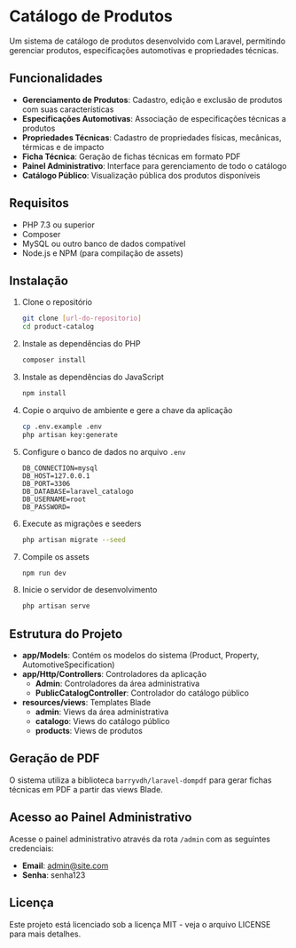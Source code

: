 
# Catálogo de Produtos

Um sistema de catálogo de produtos desenvolvido com Laravel, permitindo gerenciar produtos, especificações automotivas e propriedades técnicas.

## Funcionalidades

- **Gerenciamento de Produtos**: Cadastro, edição e exclusão de produtos com suas características
- **Especificações Automotivas**: Associação de especificações técnicas a produtos
- **Propriedades Técnicas**: Cadastro de propriedades físicas, mecânicas, térmicas e de impacto
- **Ficha Técnica**: Geração de fichas técnicas em formato PDF
- **Painel Administrativo**: Interface para gerenciamento de todo o catálogo
- **Catálogo Público**: Visualização pública dos produtos disponíveis

## Requisitos

- PHP 7.3 ou superior
- Composer
- MySQL ou outro banco de dados compatível
- Node.js e NPM (para compilação de assets)

## Instalação

1. Clone o repositório
   ```bash
   git clone [url-do-repositorio]
   cd product-catalog
   ```

2. Instale as dependências do PHP
   ```bash
   composer install
   ```

3. Instale as dependências do JavaScript
   ```bash
   npm install
   ```

4. Copie o arquivo de ambiente e gere a chave da aplicação
   ```bash
   cp .env.example .env
   php artisan key:generate
   ```

5. Configure o banco de dados no arquivo `.env`
   ```
   DB_CONNECTION=mysql
   DB_HOST=127.0.0.1
   DB_PORT=3306
   DB_DATABASE=laravel_catalogo
   DB_USERNAME=root
   DB_PASSWORD=
   ```

6. Execute as migrações e seeders
   ```bash
   php artisan migrate --seed
   ```

7. Compile os assets
   ```bash
   npm run dev
   ```

8. Inicie o servidor de desenvolvimento
   ```bash
   php artisan serve
   ```

## Estrutura do Projeto

- **app/Models**: Contém os modelos do sistema (Product, Property, AutomotiveSpecification)
- **app/Http/Controllers**: Controladores da aplicação
  - **Admin**: Controladores da área administrativa
  - **PublicCatalogController**: Controlador do catálogo público
- **resources/views**: Templates Blade
  - **admin**: Views da área administrativa
  - **catalogo**: Views do catálogo público
  - **products**: Views de produtos

## Geração de PDF

O sistema utiliza a biblioteca `barryvdh/laravel-dompdf` para gerar fichas técnicas em PDF a partir das views Blade.

## Acesso ao Painel Administrativo

Acesse o painel administrativo através da rota `/admin` com as seguintes credenciais:

- **Email**: admin@site.com
- **Senha**: senha123

## Licença

Este projeto está licenciado sob a licença MIT - veja o arquivo LICENSE para mais detalhes.